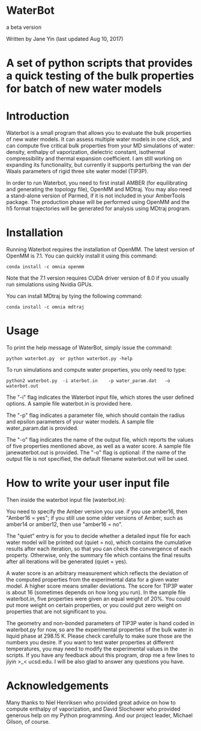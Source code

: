 # WaterBot 
a beta version 

Written by Jane Yin (last updated Aug 10, 2017)
# A set of python scripts that provides a quick testing of the bulk properties for batch of new water models


# Introduction #

Waterbot is a small program that allows you to evaluate the bulk properties of new water models. It can assess multiple water models 
in one click, and can compute five critical bulk properties from your MD simulations of water: density, enthalpy of vaporization, dielectric 
constant, isothermal compressibility and thermal expansion coefficient. I am still working on expanding its functionality, but currently it 
supports perturbing the van der Waals parameters of rigid three site water model (TIP3P).

In order to run Waterbot, you need to first install AMBER (for equilibrating and generating the topology file), OpenMM and MDtraj. 
You may also need a stand-alone version of Parmed, if it is not included in your AmberTools package. The production phase will be performed
using OpenMM and the h5 format trajectories will be generated for analysis using MDtraj program.

# Installation #

Running Waterbot requires the installation of OpenMM. The latest version of OpenMM is 7.1. You can quickly install it using this command:

    conda install -c omnia openmm

Note that the 7.1 version requires CUDA driver version of 8.0 if you usually run simulations using Nvidia GPUs.

You can install MDtraj by tying the following command:

    conda install -c omnia mdtraj

# Usage #

To print the help message of WaterBot, simply issue the command:

    python waterbot.py  or python waterbot.py -help
   
To run simulations and compute water properties, you only need to type:

    python2 waterbot.py  -i aterbot.in    -p water_param.dat   -o waterbot.out

The "-i" flag indicates the Waterbot input file, which stores the user defined options. A sample file waterbot.in is provided here.

The "-p" flag indicates a parameter file, which should contain the radius and epsilon parameters of your water models.
A sample file water_param.dat is provided.

The "-o" flag indicates the name of the output file, which reports the values of five properties mentioned above, as well as a water score.
A sample file janewaterbot.out is provided. The "-o" flag is optional: if the name of the output file is not specified, the default filename
waterbot.out will be used.

# How to write your user input file #

Then inside the waterbot input file (waterbot.in):

You need to specify the Amber version you use. if you use amber16, then "Amber16 = yes"; if you still use some older versions of Amber,
such as amber14 or amber12, then use "amber16 = no".

The "quiet" entry is for you to decide whether a detailed input file for each water model will be printed out (quiet = no), which contains
the cumulative results after each iteration, so that you can check the convergence of each property. Otherwise, only the summary file
which contains the final results after all iterations will be generated (quiet = yes).

A water score is an arbitrary measurement which reflects the deviation of the computed properties from the experimental data 
for a given water model. A higher score means smaller deviations. The score for TIP3P water is about 16 (sometimes depends on how long
you run). In the sample file waterbot.in, five properties were given an equal weight of 20%. You could put more weight on certain 
properties, or you could put zero weight on properties that are not significant to you.

The geometry and non-bonded parameters of TIP3P water is hand coded in waterbot.py for now, so are the experimental properties 
of the bulk water in liquid phase at 298.15 K. Please check carefully to make sure those are the numbers you desire. If you want to 
test water properties at different temperatures, you may need to modify the experimental values in the scripts.
If you have any feedback about this program, drop me a few lines to jiyin >_< ucsd.edu. I will be also glad to answer any questions you have.

# Acknowledgements #

Many thanks to Niel Henriksen who provided great advice on how to compute enthalpy of vaporization, and David Slochower who provided generous help on my Python programming. And our project leader, Michael Gilson, of course. 

